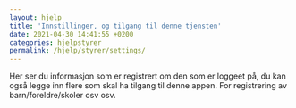 ```yaml
---
layout: hjelp
title: 'Innstillinger, og tilgang til denne tjensten'
date: 2021-04-30 14:41:55 +0200
categories: hjelpstyrer
permalink: /hjelp/styrer/settings/
---
```


Her ser du informasjon som er registrert om den som er loggeet på, du kan også legge inn flere som skal ha tilgang til denne appen. For registrering av barn/foreldre/skoler osv osv.
